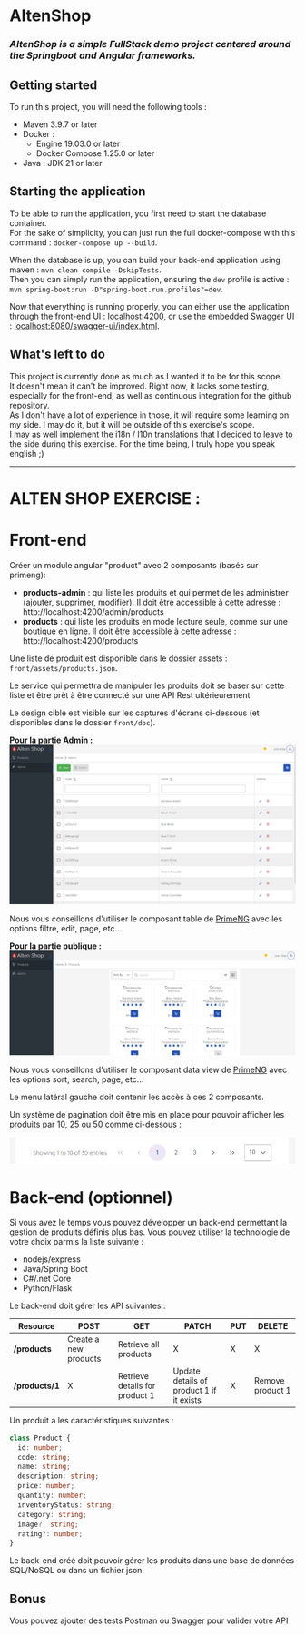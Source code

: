 # AltenShop
### *AltenShop is a simple FullStack demo project centered around the Springboot and Angular frameworks.*

## Getting started

To run this project, you will need the following tools :
- Maven 3.9.7 or later
- Docker : 
  - Engine 19.03.0 or later
  - Docker Compose 1.25.0 or later
- Java : JDK 21 or later

## Starting the application

To be able to run the application, you first need to start the database container.  
For the sake of simplicity, you can just run the full docker-compose with this command : `docker-compose up --build`.

When the database is up, you can build your back-end application using maven : `mvn clean compile -DskipTests`.  
Then you can simply run the application, ensuring the `dev` profile is active : `mvn spring-boot:run -D"spring-boot.run.profiles"=dev`.

Now that everything is running properly, you can either use the application through the front-end UI : [localhost:4200](http://localhost:4200/),
or use the embedded Swagger UI : [localhost:8080/swagger-ui/index.html](http://localhost:8080/swagger-ui/index.html).

## What's left to do

This project is currently done as much as I wanted it to be for this scope.  
It doesn't mean it can't be improved. 
Right now, it lacks some testing, especially for the front-end, as well as continuous integration for the github repository.  
As I don't have a lot of experience in those, it will require some learning on my side. I may do it, but it will be outside of this exercise's scope.  
I may as well implement the i18n / l10n translations that I decided to leave to the side during this exercise. For the time being, I truly hope you speak english ;)

___

# ALTEN SHOP EXERCISE : 

# Front-end

Créer un module angular "product" avec 2 composants (basés sur primeng): 
 - **products-admin** : qui liste les produits et qui permet de les administrer (ajouter, supprimer, modifier).
    Il doit être accessible à cette adresse : http://localhost:4200/admin/products
 - **products** : qui liste les produits en mode lecture seule, comme sur une boutique en ligne.
    Il doit être accessible à cette adresse : http://localhost:4200/products

Une liste de produit est disponible dans le dossier assets : `front/assets/products.json`.

Le service qui permettra de manipuler les produits doit se baser sur cette liste et être prêt à être connecté sur une API Rest ultérieurement

Le design cible est visible sur les captures d'écrans ci-dessous (et disponibles dans le dossier `front/doc`).

**Pour la partie Admin :**
![admin](front/doc/products-admin.png)

Nous vous conseillons d'utiliser le composant table de [PrimeNG](https://primeng.org/table/filter) avec les options filtre, edit, page, etc...

 **Pour la partie publique :**
![public](front/doc/products.png)

Nous vous conseillons d'utiliser le composant data view de [PrimeNG](https://primeng.org/dataview) avec les options sort, search, page, etc...


Le menu latéral gauche doit contenir les accès à ces 2 composants.

Un système de pagination doit être mis en place pour pouvoir afficher les produits par 10, 25 ou 50 comme ci-dessous :

![pagination](front/doc/pagination.png)

# Back-end (optionnel)

Si vous avez le temps vous pouvez développer un back-end permettant la gestion de produits définis plus bas.
Vous pouvez utiliser la technologie de votre choix parmis la liste suivante :

- nodejs/express
- Java/Spring Boot
- C#/.net Core
- Python/Flask


Le back-end doit gérer les API suivantes : 

| Resource           | POST                  | GET                            | PATCH                                    | PUT | DELETE           |
| ------------------ | --------------------- | ------------------------------ | ---------------------------------------- | --- | ---------------- |
| **/products**      | Create a new products | Retrieve all products          | X                                        | X   |     X            |
| **/products/1**    | X                     | Retrieve details for product 1 | Update details of product 1 if it exists | X   | Remove product 1 |

Un produit a les caractéristiques suivantes : 

``` typescript
class Product {
  id: number;
  code: string;
  name: string;
  description: string;
  price: number;
  quantity: number;
  inventoryStatus: string;
  category: string;
  image?: string;
  rating?: number;
}
```

Le back-end créé doit pouvoir gérer les produits dans une base de données SQL/NoSQL ou dans un fichier json.

## Bonus

Vous pouvez ajouter des tests Postman ou Swagger pour valider votre API
